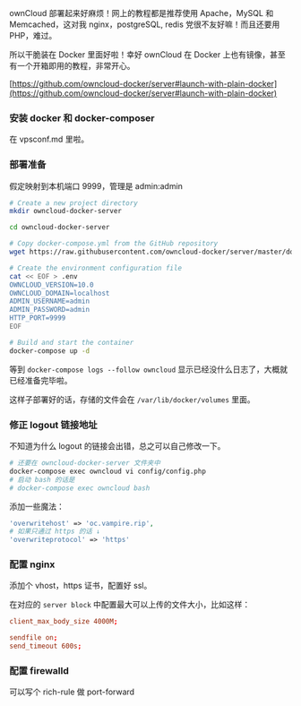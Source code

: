 ownCloud 部署起来好麻烦！网上的教程都是推荐使用 Apache，MySQL 和 Memcached，这对我 nginx，postgreSQL, redis 党很不友好嘛！而且还要用 PHP，难过。

所以干脆装在 Docker 里面好啦！幸好 ownCloud 在 Docker 上也有镜像，甚至有一个开箱即用的教程，非常开心。

[https://github.com/owncloud-docker/server#launch-with-plain-docker](https://github.com/owncloud-docker/server#launch-with-plain-docker)

### 安装 docker 和 docker-composer

在 vpsconf.md 里啦。

### 部署准备

假定映射到本机端口 9999，管理是 admin:admin

```bash
# Create a new project directory
mkdir owncloud-docker-server

cd owncloud-docker-server

# Copy docker-compose.yml from the GitHub repository
wget https://raw.githubusercontent.com/owncloud-docker/server/master/docker-compose.yml

# Create the environment configuration file
cat << EOF > .env
OWNCLOUD_VERSION=10.0
OWNCLOUD_DOMAIN=localhost
ADMIN_USERNAME=admin
ADMIN_PASSWORD=admin
HTTP_PORT=9999
EOF

# Build and start the container
docker-compose up -d
```

等到 `docker-compose logs --follow owncloud` 显示已经没什么日志了，大概就已经准备完毕啦。

这样子部署好的话，存储的文件会在 `/var/lib/docker/volumes` 里面。

### 修正 logout 链接地址

不知道为什么 logout 的链接会出错，总之可以自己修改一下。

```bash
# 还要在 owncloud-docker-server 文件夹中
docker-compose exec owncloud vi config/config.php
# 启动 bash 的话是 
# docker-compose exec owncloud bash
```

添加一些魔法：

```php
'overwritehost' => 'oc.vampire.rip',
# 如果只通过 https 的话 ↓
'overwriteprotocol' => 'https'
```

### 配置 nginx

添加个 vhost，https 证书，配置好 ssl。

在对应的 `server block` 中配置最大可以上传的文件大小，比如这样：

```conf
client_max_body_size 4000M;

sendfile on;
send_timeout 600s;
```

### 配置 firewalld 

可以写个 rich-rule 做 port-forward
